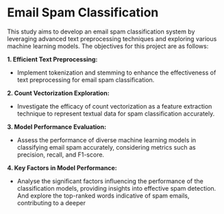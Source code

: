 # Email Spam Classification

This study aims to develop an email spam classification system by leveraging advanced text preprocessing techniques and exploring various machine learning models. The objectives for this project are as follows:

**1. Efficient Text Preprocessing:**
   - Implement tokenization and stemming to enhance the effectiveness of text preprocessing for email spam classification.
  
**2. Count Vectorization Exploration:**
   - Investigate the efficacy of count vectorization as a feature extraction technique to represent textual data for spam classification accurately.
     
**3. Model Performance Evaluation:**
   - Assess the performance of diverse machine learning models in classifying email spam accurately, considering metrics such as precision, recall, and F1-score.
     
**4. Key Factors in Model Performance:**
   - Analyse the significant factors influencing the performance of the classification models, providing insights into effective spam detection. And explore the top-ranked words indicative of spam emails, contributing to a deeper

